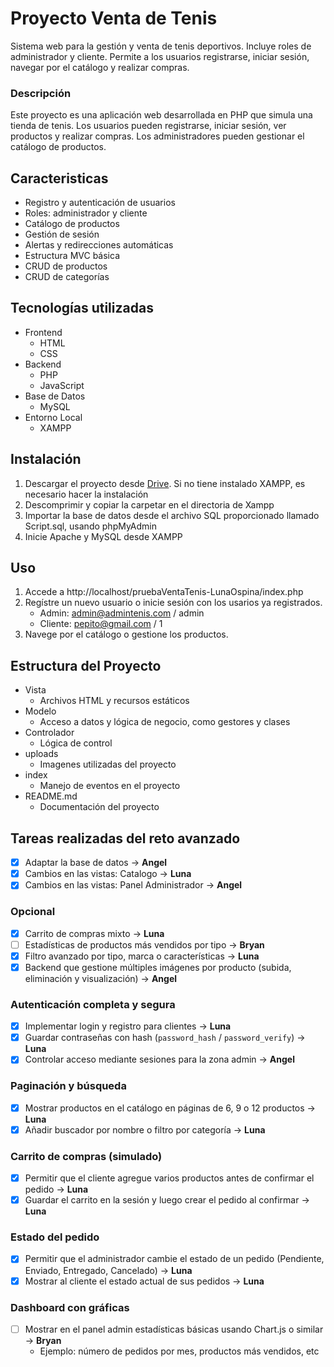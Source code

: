 # Proyecto Venta de Tenis
Sistema web para la gestión y venta de tenis deportivos. Incluye roles de administrador y cliente. Permite a los usuarios registrarse, iniciar sesión, navegar por el catálogo y realizar compras.

### Descripción
Este proyecto es una aplicación web desarrollada en PHP que simula una tienda de tenis. Los usuarios pueden registrarse, iniciar sesión, ver productos y realizar compras. Los administradores pueden gestionar el catálogo de productos. 

## Caracteristicas
- Registro y autenticación de usuarios
- Roles: administrador y cliente
- Catálogo de productos
- Gestión de sesión
- Alertas y redirecciones automáticas
- Estructura MVC básica
- CRUD de productos
- CRUD de categorías

## Tecnologías utilizadas
- Frontend
    - HTML
    - CSS
- Backend
    - PHP
    - JavaScript
- Base de Datos
    - MySQL
- Entorno Local
    - XAMPP

## Instalación
1. Descargar el proyecto desde [Drive](https://drive.google.com/drive/folders/14cO-4vOpz9Py0uEMDCC-yMhWo8rONps6?usp=sharing). Si no tiene instalado XAMPP, es necesario hacer la instalación
2. Descomprimir y copiar la carpetar en el directoria de Xampp
3. Importar la base de datos desde el archivo SQL proporcionado llamado Script.sql, usando phpMyAdmin
4. Inicie Apache y MySQL desde XAMPP

## Uso
1. Accede a http://localhost/pruebaVentaTenis-LunaOspina/index.php
2. Regístre un nuevo usuario o inicie sesión con los usarios ya registrados.
    - Admin: admin@admintenis.com / admin
    - Cliente: pepito@gmail.com / 1
3. Navege por el catálogo o gestione los productos.

## Estructura del Proyecto
- Vista
    - Archivos HTML y recursos estáticos
- Modelo
    - Acceso a datos y lógica de negocio, como gestores y clases
- Controlador
    - 	Lógica de control
- uploads
    - Imagenes utilizadas del proyecto
- index
    - Manejo de eventos en el proyecto
- README.md
    - Documentación del proyecto

## Tareas realizadas del reto avanzado

- [x] Adaptar la base de datos -> **Angel**
- [x] Cambios en las vistas: Catalogo -> **Luna**
- [x] Cambios en las vistas: Panel Administrador -> **Angel**

### Opcional
- [x] Carrito de compras mixto -> **Luna**
- [ ] Estadísticas de productos más vendidos por tipo -> **Bryan**
- [x] Filtro avanzado por tipo, marca o características -> **Luna**
- [x] Backend que gestione múltiples imágenes por producto (subida, eliminación y visualización) -> **Angel**

### Autenticación completa y segura
- [x] Implementar login y registro para clientes -> **Luna**
- [x] Guardar contraseñas con hash (`password_hash` / `password_verify`) -> **Luna**
- [x] Controlar acceso mediante sesiones para la zona admin -> **Angel**

### Paginación y búsqueda
- [x] Mostrar productos en el catálogo en páginas de 6, 9 o 12 productos -> **Luna**
- [x] Añadir buscador por nombre o filtro por categoría -> **Luna**

### Carrito de compras (simulado)
- [x] Permitir que el cliente agregue varios productos antes de confirmar el pedido -> **Luna**
- [x] Guardar el carrito en la sesión y luego crear el pedido al confirmar -> **Luna**

### Estado del pedido
- [x] Permitir que el administrador cambie el estado de un pedido (Pendiente, Enviado, Entregado, Cancelado) -> **Luna**
- [x] Mostrar al cliente el estado actual de sus pedidos -> **Luna**

### Dashboard con gráficas
- [ ] Mostrar en el panel admin estadísticas básicas usando Chart.js o similar -> **Bryan**
    - Ejemplo: número de pedidos por mes, productos más vendidos, etc